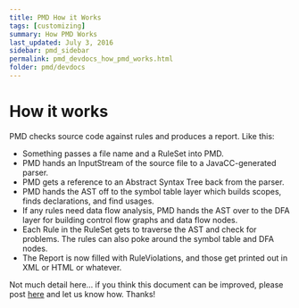 ```yaml
---
title: PMD How it Works
tags: [customizing]
summary: How PMD Works
last_updated: July 3, 2016
sidebar: pmd_sidebar
permalink: pmd_devdocs_how_pmd_works.html
folder: pmd/devdocs
---
```


# How it works

PMD checks source code against rules and produces a report. Like this:

*   Something passes a file name and a RuleSet into PMD.
*   PMD hands an InputStream of the source file to a JavaCC-generated parser.
*   PMD gets a reference to an Abstract Syntax Tree back from the parser.
*   PMD hands the AST off to the symbol table layer which builds scopes, finds declarations, and find usages.
*   If any rules need data flow analysis, PMD hands the AST over to the DFA layer for building control flow graphs and data flow nodes.
*   Each Rule in the RuleSet gets to traverse the AST and check for problems. The rules can also poke around the symbol table and DFA nodes.
*   The Report is now filled with RuleViolations, and those get printed out in XML or HTML or whatever.

Not much detail here… if you think this document can be improved, please post [here](http://sourceforge.net/p/pmd/discussion/188192) and let us know how. Thanks!
